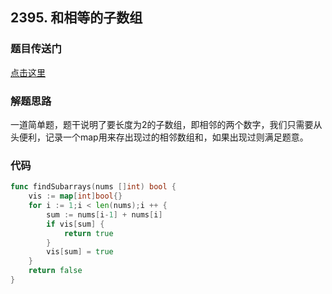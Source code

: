 ##  2395. 和相等的子数组

### 题目传送门

[点击这里](https://leetcode.cn/problems/find-subarrays-with-equal-sum/)

### 解题思路

一道简单题，题干说明了要长度为2的子数组，即相邻的两个数字，我们只需要从头便利，记录一个map用来存出现过的相邻数组和，如果出现过则满足题意。

### 代码

```go
func findSubarrays(nums []int) bool {
	vis := map[int]bool{}
	for i := 1;i < len(nums);i ++ {
		sum := nums[i-1] + nums[i]
		if vis[sum] {
			return true
		}
		vis[sum] = true
	}
	return false
}

```